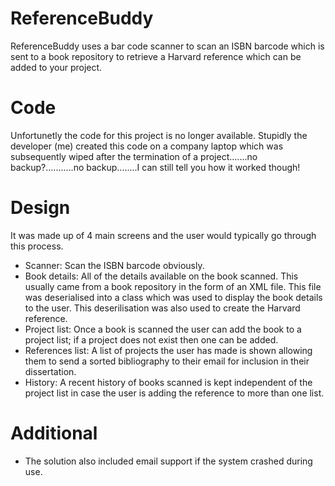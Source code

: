 ReferenceBuddy
==============

ReferenceBuddy uses a bar code scanner to scan an ISBN barcode which is sent to a book repository to retrieve a Harvard reference which can be added to your project.

Code
=====
Unfortunetly the code for this project is no longer available. Stupidly the developer (me) created this code on a company laptop which was subsequently wiped after the termination of a project.......no backup?...........no backup........I can still tell you how it worked though!

Design
=======
It was made up of 4 main screens and the user would typically go through this process.

- Scanner: Scan the ISBN barcode obviously.
- Book details: All of the details available on the book scanned. This usually came from a book repository in the form of an XML file. This file was deserialised into a class which was used to display the book details to the user. This deserilisation was also used to create the Harvard reference.
- Project list: Once a book is scanned the user can add the book to a project list; if a project does not exist then one can be added.
- References list: A list of projects the user has made is shown allowing them to send a sorted bibliography to their email for inclusion in their dissertation.
- History: A recent history of books scanned is kept independent of the project list in case the user is adding the reference to more than one list.


Additional
===========
- The solution also included email support if the system crashed during use.
